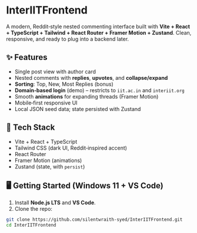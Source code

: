 # InterIITFrontend


A modern, Reddit‑style nested commenting interface built with **Vite + React + TypeScript + Tailwind + React Router + Framer Motion + Zustand**. Clean, responsive, and ready to plug into a backend later.


## ✨ Features
- Single post view with author card
- Nested comments with **replies**, **upvotes**, and **collapse/expand**
- **Sorting**: Top, New, Most Replies (bonus)
- **Domain‑based login** (demo) – restricts to `iit.ac.in` and `interiit.org`
- Smooth **animations** for expanding threads (Framer Motion)
- Mobile‑first responsive UI
- Local JSON seed data; state persisted with Zustand


## 🧰 Tech Stack
- Vite + React + TypeScript
- Tailwind CSS (dark UI, Reddit‑inspired accent)
- React Router
- Framer Motion (animations)
- Zustand (state, with `persist`)


## 🖥️ Getting Started (Windows 11 + VS Code)
1. Install **Node.js LTS** and **VS Code**.
2. Clone the repo:
```bash
git clone https://github.com/silentwraith-syed/InterIITFrontend.git
cd InterIITFrontend